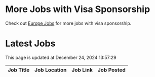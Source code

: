# More Jobs with Visa Sponsorship

Check out [Europe Jobs](https://github.com/sureshparimi/europejobs#latest-jobs) for more jobs with visa sponsorship.

# Latest Jobs

This page is updated at December 24, 2024 13:57:29

| Job Title | Job Location | Job Link | Job Posted |
| --- | --- | --- | --- |
